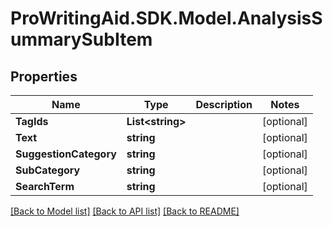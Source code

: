 # ProWritingAid.SDK.Model.AnalysisSummarySubItem
## Properties

Name | Type | Description | Notes
------------ | ------------- | ------------- | -------------
**TagIds** | **List&lt;string&gt;** |  | [optional] 
**Text** | **string** |  | [optional] 
**SuggestionCategory** | **string** |  | [optional] 
**SubCategory** | **string** |  | [optional] 
**SearchTerm** | **string** |  | [optional] 

[[Back to Model list]](../README.md#documentation-for-models) [[Back to API list]](../README.md#documentation-for-api-endpoints) [[Back to README]](../README.md)

